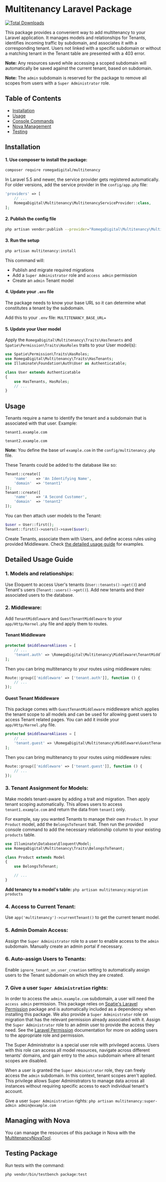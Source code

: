 # Multitenancy Laravel Package

[![Total Downloads](https://img.shields.io/packagist/dt/romegadigital/multitenancy.svg?style=flat-square)](https://packagist.org/packages/romegadigital/multitenancy)

This package provides a convenient way to add multitenancy to your Laravel application. It manages models and relationships for Tenants, identifies incoming traffic by subdomain, and associates it with a corresponding tenant. Users not linked with a specific subdomain or without a matching tenant in the Tenant table are presented with a 403 error.

**Note:** Any resources saved while accessing a scoped subdomain will automatically be saved against the current tenant, based on subdomain.

**Note:** The `admin` subdomain is reserved for the package to remove all scopes from users with a `Super Administrator` role.

## Table of Contents
- [Installation](#installation)
- [Usage](#usage)
- [Console Commands](#console-commands)
- [Nova Management](#managing-with-nova)
- [Testing](#testing-package)

## Installation

#### 1. Use composer to install the package:

``` bash
composer require romegadigital/multitenancy
```

In Laravel 5.5 and newer, the service provider gets registered automatically. For older versions, add the service provider in the `config/app.php` file:

```php
'providers' => [
    // ...
    RomegaDigital\Multitenancy\MultitenancyServiceProvider::class,
];
```

#### 2. Publish the config file

```bash
php artisan vendor:publish --provider="RomegaDigital\Multitenancy\MultitenancyServiceProvider" --tag="config"
```

#### 3. Run the setup

```bash
php artisan multitenancy:install
```

This command will:
- Publish and migrate required migrations
- Add a `Super Administrator` role and `access admin` permission
- Create an `admin` Tenant model


#### 4. Update your `.env` file
The package needs to know your base URL so it can determine what constitutes a tenant by the subdomain.

Add this to your `.env` file: `MULTITENANCY_BASE_URL=`

#### 5. Update your User model

Apply the `RomegaDigital\Multitenancy\Traits\HasTenants` and `Spatie\Permission\Traits\HasRoles` traits to your User model(s):

```php
use Spatie\Permission\Traits\HasRoles;
use RomegaDigital\Multitenancy\Traits\HasTenants;
use Illuminate\Foundation\Auth\User as Authenticatable;

class User extends Authenticatable
{
    use HasTenants, HasRoles;
    // ...
}
```


## Usage


Tenants require a name to identify the tenant and a subdomain that is associated with that user. Example:

`tenant1.example.com`

`tenant2.example.com`


**Note:** You define the base url `example.com` in the `config/multitenancy.php` file.


These Tenants could be added to the database like so:

```php
Tenant::create([
    'name'    => 'An Identifying Name',
    'domain'  => 'tenant1'
]);
Tenant::create([
    'name'    => 'A Second Customer',
    'domain'  => 'tenant2'
]);
```

You can then attach user models to the Tenant:

```php
$user = User::first();
Tenant::first()->users()->save($user);
```

Create Tenants, associate them with Users, and define access rules using provided Middleware. Check [the detailed usage guide](#detailed-usage-guide) for examples.


## Detailed Usage Guide
### 1. **Models and relationships:** 
Use Eloquent to access User's tenants (`User::tenants()->get()`) and Tenant's users (`Tenant::users()->get()`). Add new tenants and their associated users to the database.


### 2. **Middleware:** 
Add `TenantMiddleware` and `GuestTenantMiddleware` to your `app/Http/Kernel.php` file and apply them to routes.

#### Tenant Middleware

```php
protected $middlewareAliases = [
    // ...
    'tenant.auth' => \RomegaDigital\Multitenancy\Middleware\TenantMiddleware::class,
];
```

Then you can bring multitenancy to your routes using middleware rules:

```php
Route::group(['middleware' => ['tenant.auth']], function () {
    // ...
});
```

#### Guest Tenant Middleware

This package comes with `GuestTenantMiddleware` middleware which applies the tenant scope to all models and can be used for allowing guest users to access Tenant related pages. You can add it inside your `app/Http/Kernel.php` file.

```php
protected $middlewareAliases = [
    // ...
    'tenant.guest' => \RomegaDigital\Multitenancy\Middleware\GuestTenantMiddleware::class,
];
```

Then you can bring multitenancy to your routes using middleware rules:

```php
Route::group(['middleware' => ['tenant.guest']], function () {
    // ...
});
```


### 3. **Tenant Assignment for Models:** 
Make models tenant-aware by adding a trait and migration. Then apply tenant scoping automatically. This allows users to access `tenant1.example.com` and return the data from `tenant1` only.

For example, say you wanted Tenants to manage their own `Product`. In your `Product` model, add the `BelongsToTenant` trait. Then run the provided console command to add the necessary relationship column to your existing `products` table.

```php
use Illuminate\Database\Eloquent\Model;
use RomegaDigital\Multitenancy\Traits\BelongsToTenant;

class Product extends Model
{
    use BelongsToTenant;

    // ...
}
```
**Add tenancy to a model's table:** `php artisan multitenancy:migration products`

### 4. **Access to Current Tenant:** 
Use `app('multitenancy')->currentTenant()` to get the current tenant model.

### 5. **Admin Domain Access:** 
Assign the `Super Administrator` role to a user to enable access to the `admin` subdomain. Manually create an admin portal if necessary.

### 6. **Auto-assign Users to Tenants:** 
Enable `ignore_tenant_on_user_creation` setting to automatically assign users to the Tenant subdomain on which they are created.

### 7. **Give a user `Super Administration` rights:**

In order to access the `admin.example.com` subdomain, a user will need the `access admin` permission. This package relies on [Spatie's Laravel Permission](https://github.com/spatie/laravel-permission) package and is automatically included as a dependency when installing this package. We also provide a `Super Administrator` role on migration that has the relevant permission already associated with it. Assign the `Super Administrator` role to an admin user to provide the access they need. See the [Laravel Permission](https://github.com/spatie/laravel-permission) documentation for more on adding users to the appropriate role and permission.

The Super Administrator is a special user role with privileged access. Users with this role can access all model resources, navigate across different tenants' domains, and gain entry to the `admin` subdomain where all tenant scopes are disabled.

When a user is granted the `Super Administrator` role, they can freely access the `admin` subdomain. In this context, tenant scopes aren't applied. This privilege allows Super Administrators to manage data across all instances without requiring specific access to each individual tenant's account.

Give a user `Super Administration` rights: `php artisan multitenancy:super-admin admin@example.com`

## Managing with Nova

You can manage the resources of this package in Nova with the [MultitenancyNovaTool](https://github.com/romegadigital/MultitenancyNovaTool).

## Testing Package

Run tests with the command:

`php vendor/bin/testbench package:test`
